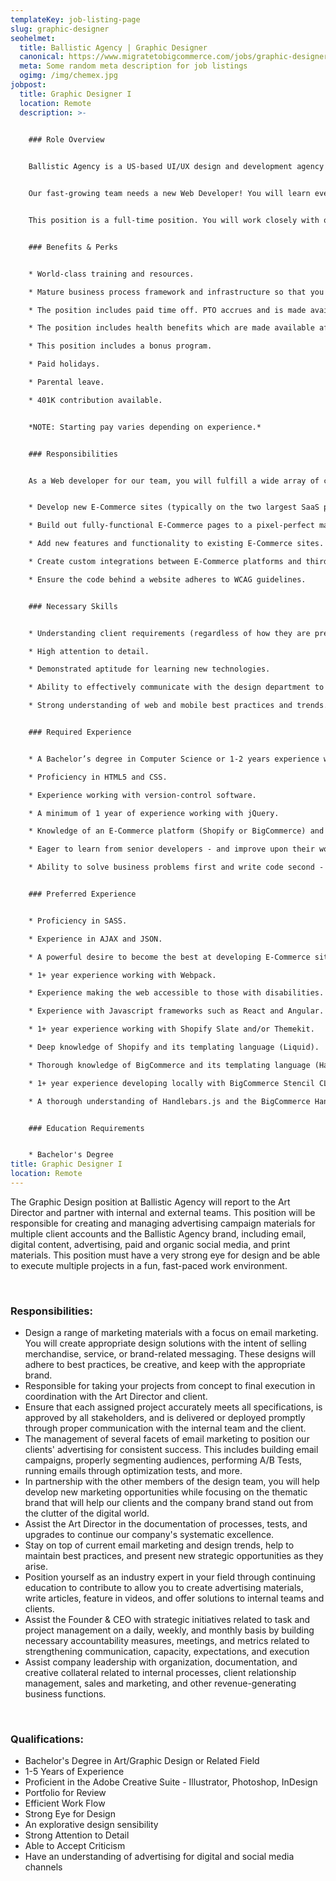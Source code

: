 ```yaml
---
templateKey: job-listing-page
slug: graphic-designer
seohelmet:
  title: Ballistic Agency | Graphic Designer
  canonical: https://www.migratetobigcommerce.com/jobs/graphic-designer
  meta: Some random meta description for job listings
  ogimg: /img/chemex.jpg
jobpost:
  title: Graphic Designer I
  location: Remote
  description: >-
    

    ### Role Overview


    Ballistic Agency is a US-based UI/UX design and development agency that specializes in E-Commerce and web-based application services. Our industry knowledge and our SHAFT industry focus separate us from other agencies in the market, and thus are struggling to keep up with demand! We are looking for an addition to the team who is flexible and enjoys working with others in a team-oriented environment.


    Our fast-growing team needs a new Web Developer! You will learn everything there is to know about making world-class websites. Our agency is not married to any specific technologies, so you will work with whatever tools best meet our clients' needs; however, the majority of our clients are E-Commerce merchants with stores on BigCommerce or Shopify. Clients come to us with problems, and you will build the solution!


    This position is a full-time position. You will work closely with other members of the development team as well as the Technical Director.


    ### Benefits & Perks


    * World-class training and resources.

    * Mature business process framework and infrastructure so that you can hone in on your own skills and what you do best.

    * The position includes paid time off. PTO accrues and is made available after successful completion of the probationary period.

    * The position includes health benefits which are made available after 60 days.

    * This position includes a bonus program.

    * Paid holidays.

    * Parental leave.

    * 401K contribution available.


    *NOTE: Starting pay varies depending on experience.*


    ### Responsibilities


    As a Web developer for our team, you will fulfill a wide array of client needs. Duties may include, but are not limited to:


    * Develop new E-Commerce sites (typically on the two largest SaaS platforms, Shopify and BigCommerce).

    * Build out fully-functional E-Commerce pages to a pixel-perfect match of a provided design mockup.

    * Add new features and functionality to existing E-Commerce sites.

    * Create custom integrations between E-Commerce platforms and third-party applications.

    * Ensure the code behind a website adheres to WCAG guidelines.


    ### Necessary Skills


    * Understanding client requirements (regardless of how they are presented), and translating them into effective and usable experiences.

    * High attention to detail.

    * Demonstrated aptitude for learning new technologies.

    * Ability to effectively communicate with the design department to assess how elements should function.

    * Strong understanding of web and mobile best practices and trends.


    ### Required Experience


    * A Bachelor’s degree in Computer Science or 1-2 years experience working with Javascript or equivalent.

    * Proficiency in HTML5 and CSS.

    * Experience working with version-control software.

    * A minimum of 1 year of experience working with jQuery.

    * Knowledge of an E-Commerce platform (Shopify or BigCommerce) and its templating language.

    * Eager to learn from senior developers - and improve upon their work.

    * Ability to solve business problems first and write code second - not the other way around!


    ### Preferred Experience


    * Proficiency in SASS.

    * Experience in AJAX and JSON.

    * A powerful desire to become the best at developing E-Commerce sites.

    * 1+ year experience working with Webpack.

    * Experience making the web accessible to those with disabilities.

    * Experience with Javascript frameworks such as React and Angular.

    * 1+ year experience working with Shopify Slate and/or Themekit.

    * Deep knowledge of Shopify and its templating language (Liquid).

    * Thorough knowledge of BigCommerce and its templating language (Handlebars.js).

    * 1+ year experience developing locally with BigCommerce Stencil CLI.

    * A thorough understanding of Handlebars.js and the BigCommerce Handlebars Helpers.


    ### Education Requirements


    * Bachelor's Degree
title: Graphic Designer I
location: Remote
---
```

The Graphic Design position at Ballistic Agency will report to the Art Director and partner with internal and external teams. This position will be responsible for creating and managing advertising campaign materials for multiple client accounts and the Ballistic Agency brand, including email, digital content, advertising, paid and organic social media, and print materials. This position must have a very strong eye for design and be able to execute multiple projects in a fun, fast-paced work environment.

**<br>**

**<h3>Responsibilities:</h3>**

* Design a range of marketing materials with a focus on email marketing. You will create appropriate design solutions with the intent of selling merchandise, service, or brand-related messaging. These designs will adhere to best practices, be creative, and keep with the appropriate brand.
* Responsible for taking your projects from concept to final execution in coordination with the Art Director and client.
* Ensure that each assigned project accurately meets all specifications, is approved by all stakeholders, and is delivered or deployed promptly through proper communication with the internal team and the client.
* The management of several facets of email marketing to position our clients' advertising for consistent success. This includes building email campaigns, properly segmenting audiences, performing A/B Tests, running emails through optimization tests, and more.
* In partnership with the other members of the design team, you will help develop new marketing opportunities while focusing on the thematic brand that will help our clients and the company brand stand out from the clutter of the digital world.
* Assist the Art Director in the documentation of processes, tests, and upgrades to continue our company's systematic excellence.
* Stay on top of current email marketing and design trends, help to maintain best practices, and present new strategic opportunities as they arise.
* Position yourself as an industry expert in your field through continuing education to contribute to allow you to create advertising materials, write articles, feature in videos, and offer solutions to internal teams and clients.
* Assist the Founder & CEO with strategic initiatives related to task and project management on a daily, weekly, and monthly basis by building necessary accountability measures, meetings, and metrics related to strengthening communication, capacity, expectations, and execution
* Assist company leadership with organization, documentation, and creative collateral related to internal processes, client relationship management, sales and marketing, and other revenue-generating business functions.

**<br>**

**<h3>Qualifications:</h3>**

* Bachelor's Degree in Art/Graphic Design or Related Field
* 1-5 Years of Experience
* Proficient in the Adobe Creative Suite - Illustrator, Photoshop, InDesign
* Portfolio for Review
* Efficient Work Flow
* Strong Eye for Design
* An explorative design sensibility
* Strong Attention to Detail
* Able to Accept Criticism
* Have an understanding of advertising for digital and social media channels